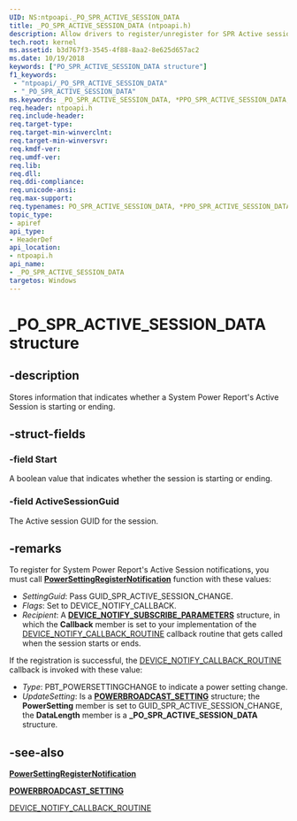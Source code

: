 ```yaml
---
UID: NS:ntpoapi._PO_SPR_ACTIVE_SESSION_DATA
title: _PO_SPR_ACTIVE_SESSION_DATA (ntpoapi.h)
description: Allow drivers to register/unregister for SPR Active session start and end notifications.
tech.root: kernel
ms.assetid: b3d767f3-3545-4f88-8aa2-8e625d657ac2
ms.date: 10/19/2018
keywords: ["PO_SPR_ACTIVE_SESSION_DATA structure"]
f1_keywords:
 - "ntpoapi/_PO_SPR_ACTIVE_SESSION_DATA"
 - "_PO_SPR_ACTIVE_SESSION_DATA"
ms.keywords: _PO_SPR_ACTIVE_SESSION_DATA, *PPO_SPR_ACTIVE_SESSION_DATA, PO_SPR_ACTIVE_SESSION_DATA, 
req.header: ntpoapi.h
req.include-header:
req.target-type:
req.target-min-winverclnt:
req.target-min-winversvr:
req.kmdf-ver:
req.umdf-ver:
req.lib:
req.dll:
req.ddi-compliance:
req.unicode-ansi:
req.max-support:
req.typenames: PO_SPR_ACTIVE_SESSION_DATA, *PPO_SPR_ACTIVE_SESSION_DATA
topic_type: 
- apiref
api_type: 
- HeaderDef
api_location:
- ntpoapi.h
api_name: 
- _PO_SPR_ACTIVE_SESSION_DATA
targetos: Windows
---
```


# _PO_SPR_ACTIVE_SESSION_DATA structure

## -description

Stores information that indicates whether a System Power Report's Active Session is starting or ending. 

## -struct-fields

### -field Start
A boolean value that indicates whether the session is starting or ending.

### -field ActiveSessionGuid
The Active session GUID for the session.

## -remarks

To register for System Power Report's Active Session notifications, you must call [**PowerSettingRegisterNotification**](https://docs.microsoft.com/windows/desktop/api/powersetting/nf-powersetting-powersettingregisternotification) function with these values:

- _SettingGuid_: Pass GUID_SPR_ACTIVE_SESSION_CHANGE.
- _Flags_: Set to DEVICE_NOTIFY_CALLBACK. 
- _Recipient_: A [**DEVICE_NOTIFY_SUBSCRIBE_PARAMETERS**](https://docs.microsoft.com/windows/desktop/api/powersetting/nf-powersetting-powersettingregisternotification) structure, in which the **Callback** member is set to your implementation of the [DEVICE_NOTIFY_CALLBACK_ROUTINE](https://docs.microsoft.com/windows/desktop/api/powrprof/nc-powrprof-device_notify_callback_routine) callback routine  that gets called when the session starts or ends.

If the registration is successful, the [DEVICE_NOTIFY_CALLBACK_ROUTINE](https://docs.microsoft.com/windows/desktop/api/powrprof/nc-powrprof-device_notify_callback_routine) callback is invoked with these value:

- _Type_: PBT_POWERSETTINGCHANGE to indicate a power setting change.
- _UpdateSetting_: Is a [**POWERBROADCAST_SETTING**](https://docs.microsoft.com/windows/desktop/api/winuser/ns-winuser-powerbroadcast_setting) structure; the **PowerSetting** member is set to GUID_SPR_ACTIVE_SESSION_CHANGE, the **DataLength** member is a **_PO_SPR_ACTIVE_SESSION_DATA** structure.

## -see-also
[**PowerSettingRegisterNotification**](https://docs.microsoft.com/windows/desktop/api/powersetting/nf-powersetting-powersettingregisternotification)

[**POWERBROADCAST_SETTING**](https://docs.microsoft.com/windows/desktop/api/winuser/ns-winuser-powerbroadcast_setting)

[DEVICE_NOTIFY_CALLBACK_ROUTINE](https://docs.microsoft.com/windows/desktop/api/powrprof/nc-powrprof-device_notify_callback_routine)
